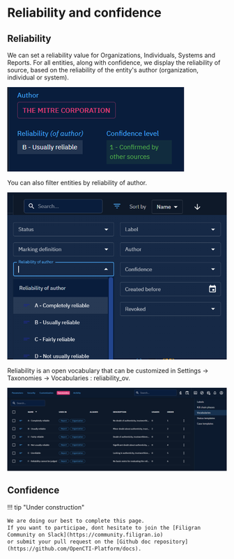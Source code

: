 # Reliability and confidence

## Reliability

We can set a reliability value for Organizations, Individuals, Systems and Reports.
For all entities, along with confidence, we display the reliability of source, based on the reliability of the entity's author (organization, individual or system).

![Entity reliability and confidence](./assets/entity-reliability-confidence.png)

You can also filter entities by reliability of author.

![Filter reliability](./assets/filter-source-reliability.png)

Reliability is an open vocabulary that can be customized in Settings -> Taxonomies -> Vocabularies : reliability_ov.

![Settings reliability](./assets/settings-reliability_ov.png)

## Confidence

!!! tip "Under construction"

    We are doing our best to complete this page. 
    If you want to participae, dont hesitate to join the [Filigran Community on Slack](https://community.filigran.io) 
    or submit your pull request on the [Github doc repository](https://github.com/OpenCTI-Platform/docs).
